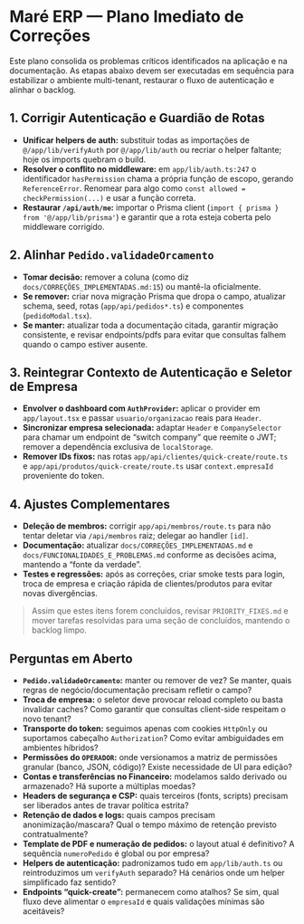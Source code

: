 # Maré ERP — Plano Imediato de Correções

Este plano consolida os problemas críticos identificados na aplicação e na documentação. As etapas abaixo devem ser executadas em sequência para estabilizar o ambiente multi-tenant, restaurar o fluxo de autenticação e alinhar o backlog.

## 1. Corrigir Autenticação e Guardião de Rotas

- **Unificar helpers de auth:** substituir todas as importações de `@/app/lib/verifyAuth` por `@/app/lib/auth` ou recriar o helper faltante; hoje os imports quebram o build.
- **Resolver o conflito no middleware:** em `app/lib/auth.ts:247` o identificador `hasPermission` chama a própria função de escopo, gerando `ReferenceError`. Renomear para algo como `const allowed = checkPermission(...)` e usar a função correta.
- **Restaurar `/api/auth/me`:** importar o Prisma client (`import { prisma } from '@/app/lib/prisma'`) e garantir que a rota esteja coberta pelo middleware corrigido.

## 2. Alinhar `Pedido.validadeOrcamento`

- **Tomar decisão:** remover a coluna (como diz `docs/CORREÇÕES_IMPLEMENTADAS.md:15`) ou mantê-la oficialmente.
- **Se remover:** criar nova migração Prisma que dropa o campo, atualizar schema, seed, rotas (`app/api/pedidos*.ts`) e componentes (`pedidoModal.tsx`).
- **Se manter:** atualizar toda a documentação citada, garantir migração consistente, e revisar endpoints/pdfs para evitar que consultas falhem quando o campo estiver ausente.

## 3. Reintegrar Contexto de Autenticação e Seletor de Empresa

- **Envolver o dashboard com `AuthProvider`:** aplicar o provider em `app/layout.tsx` e passar `usuario/organizacao` reais para `Header`.
- **Sincronizar empresa selecionada:** adaptar `Header` e `CompanySelector` para chamar um endpoint de “switch company” que reemite o JWT; remover a dependência exclusiva de `localStorage`.
- **Remover IDs fixos:** nas rotas `app/api/clientes/quick-create/route.ts` e `app/api/produtos/quick-create/route.ts` usar `context.empresaId` proveniente do token.

## 4. Ajustes Complementares

- **Deleção de membros:** corrigir `app/api/membros/route.ts` para não tentar deletar via `/api/membros` raiz; delegar ao handler `[id]`.
- **Documentação:** atualizar `docs/CORREÇÕES_IMPLEMENTADAS.md` e `docs/FUNCIONALIDADES_E_PROBLEMAS.md` conforme as decisões acima, mantendo a “fonte da verdade”.
- **Testes e regressões:** após as correções, criar smoke tests para login, troca de empresa e criação rápida de clientes/produtos para evitar novas divergências.

> Assim que estes itens forem concluídos, revisar `PRIORITY_FIXES.md` e mover tarefas resolvidas para uma seção de concluídos, mantendo o backlog limpo.

## Perguntas em Aberto

- **`Pedido.validadeOrcamento`:** manter ou remover de vez? Se manter, quais regras de negócio/documentação precisam refletir o campo?
- **Troca de empresa:** o seletor deve provocar reload completo ou basta invalidar caches? Como garantir que consultas client-side respeitam o novo tenant?
- **Transporte do token:** seguimos apenas com cookies `HttpOnly` ou suportamos cabeçalho `Authorization`? Como evitar ambiguidades em ambientes híbridos?
- **Permissões do `OPERADOR`:** onde versionamos a matriz de permissões granular (banco, JSON, código)? Existe necessidade de UI para edição?
- **Contas e transferências no Financeiro:** modelamos saldo derivado ou armazenado? Há suporte a múltiplas moedas?
- **Headers de segurança e CSP:** quais terceiros (fonts, scripts) precisam ser liberados antes de travar política estrita?
- **Retenção de dados e logs:** quais campos precisam anonimização/mascara? Qual o tempo máximo de retenção previsto contratualmente?
- **Template de PDF e numeração de pedidos:** o layout atual é definitivo? A sequência `numeroPedido` é global ou por empresa?
- **Helpers de autenticação:** padronizamos tudo em `app/lib/auth.ts` ou reintroduzimos um `verifyAuth` separado? Há cenários onde um helper simplificado faz sentido?
- **Endpoints “quick-create”:** permanecem como atalhos? Se sim, qual fluxo deve alimentar o `empresaId` e quais validações mínimas são aceitáveis?
